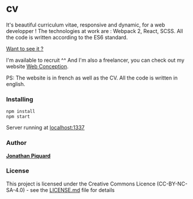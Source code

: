 
# cv

It's beautiful curriculum vitae, responsive and dynamic, for a web developper !
The technologies at work are : Webpack 2, React, SCSS. All the code is written according to the ES6 standard.

[Want to see it ?](https://webconception.fr/cv)

I'm available to recruit ^^ And I'm also a freelancer, you can check out my website [Web Conception](https://webconception.fr/).

PS: The website is in french as well as the CV. All the code is written in english.

### Installing
```
npm install
npm start
```
Server running at [localhost:1337](http://localhost:1337/)

### Author

**[Jonathan Piquard](https://github.com/PiquardJonathan)**

### License

This project is licensed under the Creative Commons Licence (CC-BY-NC-SA-4.0) - see the [LICENSE.md](LICENSE.md) file for details
